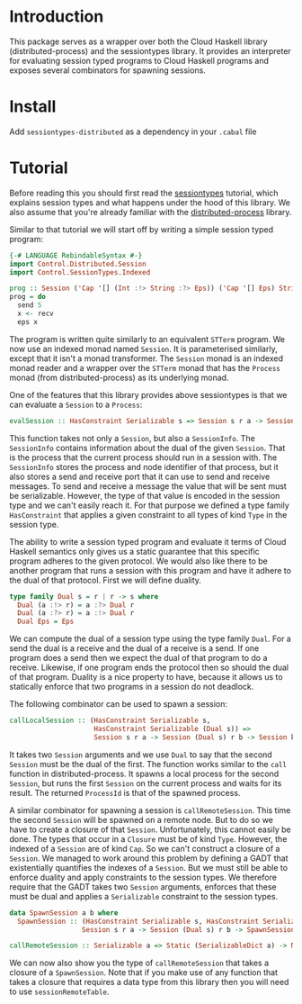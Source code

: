 # Introduction

This package serves as a wrapper over both the Cloud Haskell library (distributed-process) and the sessiontypes library.
It provides an interpreter for evaluating session typed programs to Cloud Haskell programs and exposes several combinators for spawning sessions.

# Install

Add `sessiontypes-distributed` as a dependency in your `.cabal` file

# Tutorial

Before reading this you should first read the [sessiontypes](https://github.com/Ferdinand-vW/sessiontypes) tutorial, which explains session types and what happens under the hood of this library. We also assume that you're already familiar with the [distributed-process](http://haskell-distributed.github.io/) library.

Similar to that tutorial we will start off by writing a simple session typed program:

```haskell
{-# LANGUAGE RebindableSyntax #-}
import Control.Distributed.Session
import Control.SessionTypes.Indexed

prog :: Session ('Cap '[] (Int :!> String :?> Eps)) ('Cap '[] Eps) String
prog = do
  send 5
  x <- recv
  eps x
```

The program is written quite similarly to an equivalent `STTerm` program. We now use an indexed monad named `Session`. It is parameterised similarly, except that it isn't a monad transformer. The `Session` monad is an indexed monad reader and a wrapper over the `STTerm` monad that has the `Process` monad (from distributed-process) as its underlying monad.

One of the features that this library provides above sessiontypes is that we can evaluate a `Session` to a `Process`:

```haskell
evalSession :: HasConstraint Serializable s => Session s r a -> SessionInfo -> P.Process a
```

This function takes not only a `Session`, but also a `SessionInfo`. The `SessionInfo` contains information about the dual of the given `Session`. That is the process that the current process should run in a session with. The `SessionInfo` stores the process and node identifier of that process, but it also stores a send and receive port that it can use to send and receive messages.
To send and receive a message the value that will be sent must be serializable. However, the type of that value is encoded in the session type and we can't easily reach it. For that purpose we defined a type family `HasConstraint` that applies a given constraint to all types of kind `Type` in the session type.

The ability to write a session typed program and evaluate it terms of Cloud Haskell semantics only gives us a static guarantee that this specific program adheres to the given protocol. We would also like there to be another program that runs a session with this program and have it adhere to the dual of that protocol. First we will define duality.

```haskell
type family Dual s = r | r -> s where
  Dual (a :!> r) = a :?> Dual r
  Dual (a :?> r) = a :!> Dual r
  Dual Eps = Eps
```

We can compute the dual of a session type using the type family `Dual`. For a send the dual is a receive and the dual of a receive is a send. If one program does a send then we expect the dual of that program to do a receive. Likewise, if one program ends the protocol then so should the dual of that program. Duality is a nice property to have, because it allows us to statically enforce that two programs in a session do not deadlock.

The following combinator can be used to spawn a session:

```haskell
callLocalSession :: (HasConstraint Serializable s,
                     HasConstraint Serializable (Dual s)) =>
                     Session s r a -> Session (Dual s) r b -> Session k k (a, ProcessId)
```
It takes two `Session` arguments and we use `Dual` to say that the second `Session` must be the dual of the first. The function works similar to the `call` function in distributed-process. It spawns a local process for the second `Session`, but runs the first `Session` on the current process and waits for its result. The returned `ProcessId` is that of the spawned process.

A similar combinator for spawning a session is `callRemoteSession`. This time the second `Session` will be spawned on a remote node. But to do so we have to create a closure of that `Session`. Unfortunately, this cannot easily be done. The types that occur in a `Closure` must be of kind `Type`. However, the indexed of a `Session` are of kind `Cap`. So we can't construct a closure of a `Session`. We managed to work around this problem by defining a GADT that existentially quantifies the indexes of a `Session`. But we must still be able to enforce duality and apply constraints to the session types. We therefore require that the GADT takes two `Session` arguments, enforces that these must be dual and applies a `Serializable` constraint to the session types.

```haskell
data SpawnSession a b where
  SpawnSession :: (HasConstraint Serializable s, HasConstraint Serializable (Dual s)) => 
                  Session s r a -> Session (Dual s) r b -> SpawnSession a b

callRemoteSession :: Serializable a => Static (SerializableDict a) -> NodeId -> Closure (SpawnSession a ()) -> Session k k (a, ProcessId)
```
We can now also show you the type of `callRemoteSession` that takes a closure of a `SpawnSession`. Note that if you make use of any function that takes a closure that requires a data type from this library then you will need to use `sessionRemoteTable`.
